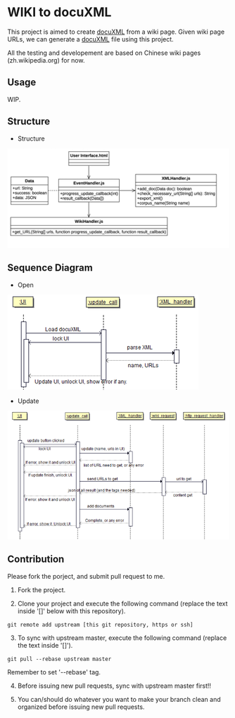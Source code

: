 
# WIKI to docuXML

This project is aimed to create [docuXML][1] from a wiki page.
Given wiki page URLs, we can generate a [docuXML][1] file using this project.

All the testing and developement are based on Chinese wiki pages (zh.wikipedia.org) for now.

[1]: http://docusky.digital.ntu.edu.tw/DocuSky/documentation/docs/DocuXml-2.0-schemet.html

## Usage

WIP.

## Structure

* Structure

![Illustration of structure](docs/structure.png)

## Sequence Diagram

* Open

![Sequence for opening existing docuXML](docs/sequence_01_load.png)

* Update

![Sequence for updaing loaded/new docuXML](docs/sequence_01_update.png)

## Contribution

Please fork the porject, and submit pull request to me.

1. Fork the project.

2. Clone your project and execute the following command (replace the text inside '[]' below with this repository).
```
git remote add upstream [this git repository, https or ssh]
```

3. To sync with upstream master, execute the following command (replace the text inside '[]').
```
git pull --rebase upstream master
```
Remember to set '--rebase' tag.

4. Before issuing new pull requests, sync with upstream master first!!

5. You can/should do whatever you want to make your branch clean and organized before issuing new pull requests.
